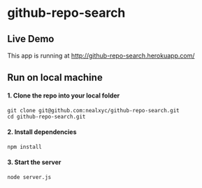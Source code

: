 github-repo-search
==================

## Live Demo
This app is running at http://github-repo-search.herokuapp.com/

## Run on local machine
#### 1. Clone the repo into your local folder

```shell
git clone git@github.com:nealxyc/github-repo-search.git
cd github-repo-search.git
```

#### 2. Install dependencies

```shell
npm install
```

#### 3. Start the server

```shell
node server.js
```
